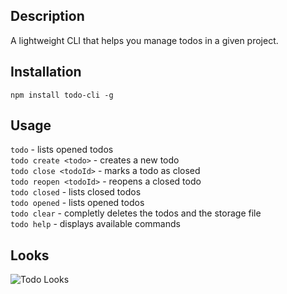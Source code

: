 ## Description
A lightweight CLI that helps you manage todos in a given project.

## Installation
`npm install todo-cli -g`

## Usage
`todo` - lists opened todos  
`todo create <todo>` - creates a new todo  
`todo close <todoId>` - marks a todo as closed  
`todo reopen <todoId>` - reopens a closed todo  
`todo closed` - lists closed todos  
`todo opened` - lists opened todos  
`todo clear` - completly deletes the todos and the storage file  
`todo help` - displays available commands  

## Looks
![Todo Looks](http://content.screencast.com/users/cdruc/folders/Jing/media/d8c62813-0cc7-4739-ba77-03cc99f02859/2016-01-11_1505.png "Todo Looks")